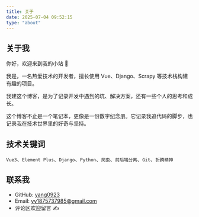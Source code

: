 ```yaml
---
title: 关于
date: 2025-07-04 09:52:15
type: "about"
---
```


## 关于我

你好，欢迎来到我的小站 👋

我是，一名热爱技术的开发者，擅长使用 Vue、Django、Scrapy 等技术栈构建有趣的项目。

我建这个博客，是为了记录开发中遇到的坑、解决方案，还有一些个人的思考和成长。

这个博客不止是一个笔记本，更像是一份数字纪念册。它记录我追代码的脚步，也记录我在技术世界里的好奇与坚持。

## 技术关键词

`Vue3`、`Element Plus`、`Django`、`Python`、`爬虫`、`前后端分离`、`Git`、`折腾精神`

## 联系我

-   GitHub: [yang0923](https://github.com/yang0923)
-   Email: <yy1875737985@gmail.com>
-   评论区欢迎留言 ✍️
